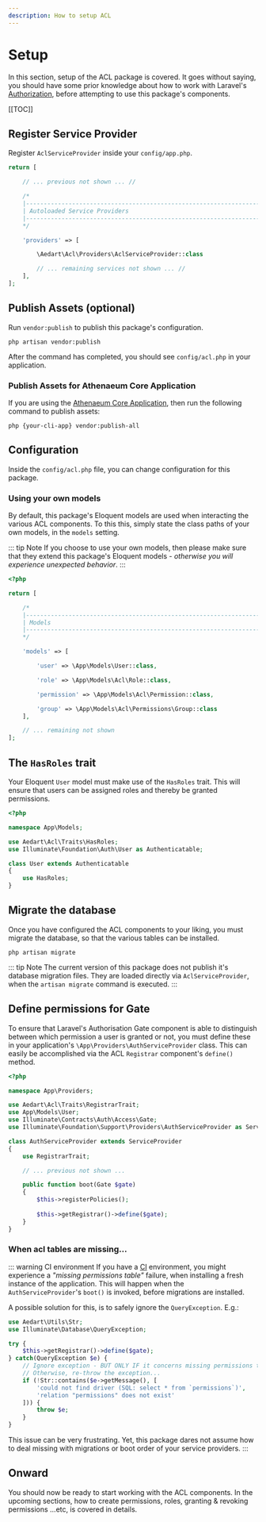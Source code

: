 ```yaml
---
description: How to setup ACL
---
```


# Setup

In this section, setup of the ACL package is covered. It goes without saying, you should have some prior knowledge about how to work with Laravel's [Authorization](https://laravel.com/docs/11.x/authorization), before attempting to use this package's components.

[[TOC]]

## Register Service Provider

Register `AclServiceProvider` inside your `config/app.php`. 

```php
return [

    // ... previous not shown ... //

    /*
    |--------------------------------------------------------------------------
    | Autoloaded Service Providers
    |--------------------------------------------------------------------------
    */

    'providers' => [

        \Aedart\Acl\Providers\AclServiceProvider::class

        // ... remaining services not shown ... //
    ],
];
```

## Publish Assets (optional)

Run `vendor:publish` to publish this package's configuration.

```shell
php artisan vendor:publish
```

After the command has completed, you should see `config/acl.php` in your application.

### Publish Assets for Athenaeum Core Application

If you are using the [Athenaeum Core Application](../../core), then run the following command to publish assets:

```shell
php {your-cli-app} vendor:publish-all
```

## Configuration

Inside the `config/acl.php` file, you can change configuration for this package.

### Using your own models

By default, this package's Eloquent models are used when interacting the various ACL components. To this this, simply state the class paths of your own models, in the `models` setting.

::: tip Note
If you choose to use your own models, then please make sure that they extend this package's Eloquent models - _otherwise you will experience unexpected behavior_.
:::

```php
<?php

return [

    /*
    |--------------------------------------------------------------------------
    | Models
    |--------------------------------------------------------------------------
    */

    'models' => [

        'user' => \App\Models\User::class,

        'role' => \App\Models\Acl\Role::class,

        'permission' => \App\Models\Acl\Permission::class,

        'group' => \App\Models\Acl\Permissions\Group::class
    ],

    // ... remaining not shown
];
```

## The `HasRoles` trait

Your Eloquent `User` model must make use of the `HasRoles` trait. This will ensure that users can be assigned roles and thereby be granted permissions.

```php
<?php

namespace App\Models;

use Aedart\Acl\Traits\HasRoles;
use Illuminate\Foundation\Auth\User as Authenticatable;

class User extends Authenticatable
{
    use HasRoles;
}

```

## Migrate the database

Once you have configured the ACL components to your liking, you must migrate the database, so that the various tables can be installed.

```shell
php artisan migrate
```

::: tip Note
The current version of this package does not publish it's database migration files. They are loaded directly via `AclServiceProvider`, when the `artisan migrate` command is executed.
:::

## Define permissions for Gate

To ensure that Laravel's Authorisation Gate component is able to distinguish between which permission a user is granted or not, you must define these in your application's `\App\Providers\AuthServiceProvider` class.
This can easily be accomplished via the ACL `Registrar` component's `define()` method.

```php
<?php

namespace App\Providers;

use Aedart\Acl\Traits\RegistrarTrait;
use App\Models\User;
use Illuminate\Contracts\Auth\Access\Gate;
use Illuminate\Foundation\Support\Providers\AuthServiceProvider as ServiceProvider;

class AuthServiceProvider extends ServiceProvider
{
    use RegistrarTrait;

    // ... previous not shown ...

    public function boot(Gate $gate)
    {
        $this->registerPolicies();
        
        $this->getRegistrar()->define($gate);
    }
}
```

### When acl tables are missing...

::: warning CI environment
If you have a [CI](https://en.wikipedia.org/wiki/Continuous_integration) environment, you might experience a _"missing permissions table"_ failure, when installing a fresh instance of the application.
This will happen when the `AuthServiceProvider`'s `boot()` is invoked, before migrations are installed.

A possible solution for this, is to safely ignore the `QueryException`. E.g.:

```php
use Aedart\Utils\Str;
use Illuminate\Database\QueryException;

try {
    $this->getRegistrar()->define($gate);
} catch(QueryException $e) {
    // Ignore exception - BUT ONLY IF it concerns missing permissions table!
    // Otherwise, re-throw the exception...
    if (!Str::contains($e->getMessage(), [
        'could not find driver (SQL: select * from `permissions`)',
        'relation "permissions" does not exist'
    ])) {
        throw $e;
    }
}
```

This issue can be very frustrating. Yet, this package dares not assume how to deal missing with migrations or boot order of your service providers.
:::

## Onward

You should now be ready to start working with the ACL components. In the upcoming sections, how to create permissions, roles, granting & revoking permissions ...etc, is covered in details. 
